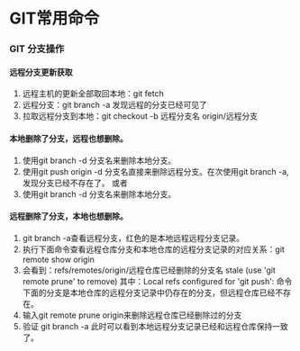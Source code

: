 # GIT常用命令

### GIT 分支操作

#### 远程分支更新获取
1. 远程主机的更新全部取回本地：git fetch
2. 远程分支：git branch -a 发现远程的分支已经可见了
3. 拉取远程分支到本地：git checkout -b 远程分支名 origin/远程分支

#### 本地删除了分支，远程也想删除。
1. 使用git branch -d 分支名来删除本地分支。
2. 使用git push origin -d 分支名直接来删除远程分支。在次使用git branch -a,发现分支已经不存在了。
或者
3. 使用git branch -d 分支名来删除本地分支。

#### 远程删除了分支，本地也想删除。
1. git branch -a查看远程分支，红色的是本地远程远程分支记录。
2. 执行下面命令查看远程仓库分支和本地仓库的远程分支记录的对应关系：git remote show origin  
3. 会看到：refs/remotes/origin/远程仓库已经删除的分支名              stale (use 'git remote prune' to remove)
   其中：Local refs configured for 'git push':  命令下面的分支是本地仓库的远程分支记录中仍存在的分支，但远程仓库已经不存在。
4. 输入git remote prune origin来删除远程仓库已经删除过的分支
5. 验证 git branch -a 此时可以看到本地远程分支记录已经和远程仓库保持一致了。